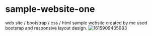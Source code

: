 # sample-website-one
web site / bootstrap / css / html
sample website created by me used bootsrap and responsive layout design.
![1615909435683](https://user-images.githubusercontent.com/63362359/111338319-d9153d00-869c-11eb-886e-1f41f9f18952.png)
